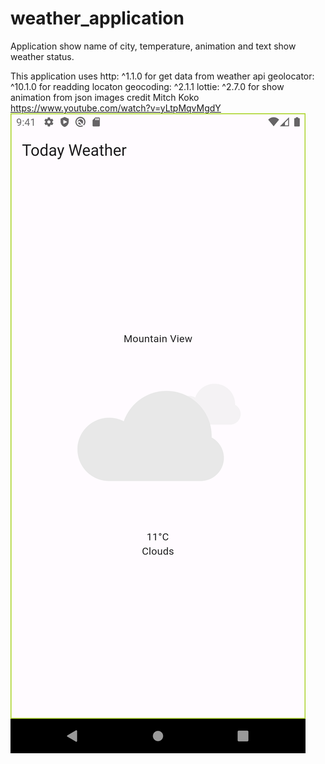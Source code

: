 # weather_application
Application show name of city, temperature, animation and text show weather status.

This application uses
  http: ^1.1.0 for get data from weather api
  geolocator: ^10.1.0 for readding locaton
  geocoding: ^2.1.1
  lottie: ^2.7.0 for show animation from json images
credit Mitch Koko https://www.youtube.com/watch?v=yLtpMqvMgdY
![Snapshot](snap/Screenshot_1699368081.png)
